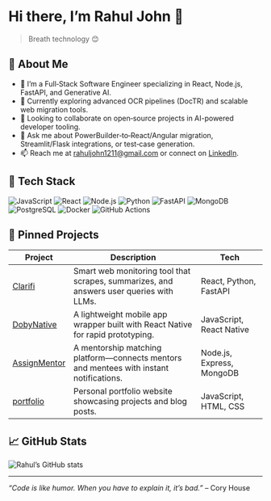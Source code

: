 # Hi there, I’m Rahul John 👋

> Breath technology 😊

## 🚀 About Me
- 🔭 I’m a Full‑Stack Software Engineer specializing in React, Node.js, FastAPI, and Generative AI.
- 🌱 Currently exploring advanced OCR pipelines (DocTR) and scalable web migration tools.
- 👯 Looking to collaborate on open‑source projects in AI-powered developer tooling.
- 💬 Ask me about PowerBuilder‑to‑React/Angular migration, Streamlit/Flask integrations, or test‑case generation.
- 📫 Reach me at [rahuljohn1211@gmail.com](mailto:rahuljohn1211@gmail.com) or connect on [LinkedIn](https://www.linkedin.com/in/rahuljohn1211).

## 🔧 Tech Stack
<p>
  <img alt="JavaScript" src="https://img.shields.io/badge/-JavaScript-F7DF1E?logo=javascript&logoColor=black" />
  <img alt="React" src="https://img.shields.io/badge/-React-61DAFB?logo=react&logoColor=black" />
  <img alt="Node.js" src="https://img.shields.io/badge/-Node.js-339933?logo=node.js&logoColor=white" />
  <img alt="Python" src="https://img.shields.io/badge/-Python-3776AB?logo=python&logoColor=white" />
  <img alt="FastAPI" src="https://img.shields.io/badge/-FastAPI-009688?logo=fastapi&logoColor=white" />
  <img alt="MongoDB" src="https://img.shields.io/badge/-MongoDB-47A248?logo=mongodb&logoColor=white" />
  <img alt="PostgreSQL" src="https://img.shields.io/badge/-PostgreSQL-4169E1?logo=postgresql&logoColor=white" />
  <img alt="Docker" src="https://img.shields.io/badge/-Docker-2496ED?logo=docker&logoColor=white" />
  <img alt="GitHub Actions" src="https://img.shields.io/badge/-GitHub%20Actions-2088FF?logo=githubactions&logoColor=white" />
</p>

## 📌 Pinned Projects

| Project | Description | Tech |
| ------- | ----------- | ---- |
| [Clarifi](https://github.com/RahulJ0hn/Clarifi) | Smart web monitoring tool that scrapes, summarizes, and answers user queries with LLMs. | React, Python, FastAPI |
| [DobyNative](https://github.com/RahulJ0hn/DobyNative) | A lightweight mobile app wrapper built with React Native for rapid prototyping. | JavaScript, React Native |
| [AssignMentor](https://github.com/RahulJ0hn/AssignMentor) | A mentorship matching platform—connects mentors and mentees with instant notifications. | Node.js, Express, MongoDB |
| [portfolio](https://github.com/RahulJ0hn/portfolio) | Personal portfolio website showcasing projects and blog posts. | JavaScript, HTML, CSS |

## 📈 GitHub Stats

![Rahul’s GitHub stats](https://github-readme-stats.vercel.app/api?username=RahulJ0hn&show_icons=true&theme=default)

---

*“Code is like humor. When you have to explain it, it’s bad.”* – Cory House  
